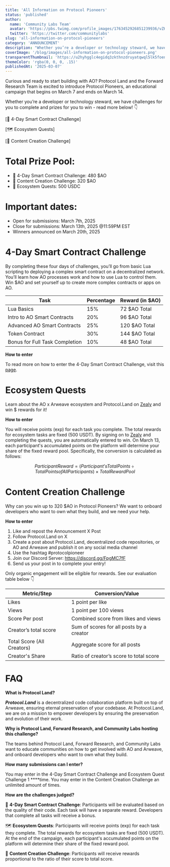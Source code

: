 ```yaml
---
title: 'All Information on Protocol Pioneers'
status: 'published'
author:
  name: 'Community Labs Team'
  avatar: 'https://pbs.twimg.com/profile_images/1763452926851239936/vZHMjCrW_400x400.jpg'
  twitter: 'https://twitter.com/communitylabs'
slug: 'all-information-on-protocol-pioneers'
category: 'ANNOUNCEMENT'
description: "Whether you’re a developer or technology steward, we have challenges for you to complete and prizes for you to win."
coverImage: '/blog/images/all-information-on-protocol-pioneers.png'
transparentThumbnail: 'https://u2hyhgglc4egidq3zkthnzdruyatqwql5lk5foen3zv5zf5fo2wa.arweave.net/po-DmMsXCGQOG8qmduRxpgE4Wgvq1dK4jd5r3Jeldqw'
themeColor: 'rgba(0, 0, 0, .15)'
publishedAt: '2025-03-07'
---
```


Curious and ready to start building with AO? Protocol Land and the Forward Research Team is excited to introduce Protocol Pioneers, an educational campaign that begins on March 7 and ends on March 14.

Whether you’re a developer or technology steward, we have challenges for you to complete and prizes for you to win - read more below! 👇


[📝 4-Day Smart Contract Challenge]

[🗺️ Ecosystem Quests]

[🎥 Content Creation Challenge]


# **Total Prize Pool:**

- 🥇 4-Day Smart Contract Challenge: 480 $AO
- 🥇 Content Creation Challenge: 320 $AO
- 🥇 Ecosystem Quests: 500 USDC

# **Important dates:**

- Open for submissions: March 7th, 2025
- Close for submissions: March 13th, 2025 @11:59PM EST
- Winners announced on March 20th, 2025

# **4-Day Smart Contract Challenge**

By completing these four days of challenges, you’ll go from basic Lua scripting to deploying a complex smart contract on a decentralized network. You’ll learn how AO processes work and how to use Lua to control them. Win $AO and set yourself up to create more complex contracts or apps on AO.


| **Task** | **Percentage** | **Reward (in $AO)** |
| --- | --- | --- |
| Lua Basics | 15% | 72 $AO Total |
| Intro to AO Smart Contracts | 20% | 96 $AO Total |
| Advanced AO Smart Contracts | 25% | 120 $AO Total |
| Token Contract | 30% | 144 $AO Total |
| Bonus for Full Task Completion | 10% | 48 $AO Total |

**How to enter**

To read more on how to enter the 4-Day Smart Contract Challenge, visit this [page](https://protocol.land/#/blog/4-day-ao-smart-contract-challenge).

# Ecosystem Quests

Learn about the AO x Arweave ecosystem and Protocol.Land on [Zealy](https://zealy.io/cw/protocolpioneers/invite/QUMrihlRLxlQUDhFDNc5i) and win $ rewards for it! 

**How to enter**

You will receive points (exp) for each task you complete. The total rewards for ecosystem tasks are fixed (500 USDT). By signing on to [Zealy](https://zealy.io/cw/protocolpioneers/invite/QUMrihlRLxlQUDhFDNc5i) and completing the quests, you are automatically entered to win. On March 13, each participant's accumulated points on the platform will determine your share of the fixed reward pool. Specifically, the conversion is calculated as follows:

$$
Participant Reward = (Participant’s Total Points ÷ Total Points of All Participants) × Total Reward Pool
$$

# **Content Creation Challenge**

Why can you win up to 320 $AO in Protocol Pioneers? We want to onboard developers who want to own what they build, and we need your help. 

**How to enter**

1. Like and repost the Announcement X Post
2. Follow Protocol.Land on X
3. Create a post about Protocol.Land, decentralized code repositories, or AO and Arweave and publish it on any social media channel
4. Use the hashtag #protocolpioneer
5. Join our Discord Server: https://discord.gg/FpgMC7fF
6. Send us your post in <Social Task Submissions> to complete your entry!

Only organic engagement will be eligible for rewards. See our evaluation table below 👇

| **Metric/Step** | **Conversion/Value** |
| --- | --- |
| Likes | 1 point per like |
| Views | 1 point per 100 views |
| Score Per post | Combined score from likes and views |
| Creator’s total score | Sum of scores for all posts by a creator |
| Total Score (All Creators) | Aggregate score for all posts |
| Creator's Share | Ratio of creator’s score to total score |

# **FAQ**

**What is Protocol Land?**

***Protocol.Land*** is a decentralized code collaboration platform built on top of Arweave, ensuring eternal preservation of your codebase. At Protocol.Land, we are on a mission to empower developers by ensuring the preservation and evolution of their work.

**Why is Protocol Land, Forward Research, and Community Labs hosting this challenge?**

The teams behind Protocol Land, Forward Research, and Community Labs want to educate communities on how to get involved with AO and Arweave, and onboard developers who want to own what they build.

**How many submissions can I enter?**

You may enter in the 4-Day Smart Contract Challenge and Ecosystem Quest Challenge 1 ****time. You may enter in the Content Creation Challenge an unlimited amount of times.

**How are the challenges judged?**

📝 **4-Day Smart Contract Challenge**: Participants will be evaluated based on the quality of their code. Each task will have a separate reward. Developers that complete all tasks will receive a bonus.

🗺️ **Ecosystem Quests**: Participants will receive points (exp) for each task they complete. The total rewards for ecosystem tasks are fixed (500 USDT). At the end of the campaign, each participant's accumulated points on the platform will determine their share of the fixed reward pool. 

🎥 **Content Creation Challenge**: Participants will receive rewards proportional to the ratio of their score to total score.